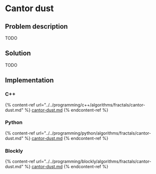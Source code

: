 # Cantor dust

## Problem description

TODO

## Solution

TODO

## Implementation

### C++

{% content-ref url="../../programming/c++/algorithms/fractals/cantor-dust.md" %}
[cantor-dust.md](../../programming/c++/algorithms/fractals/cantor-dust.md)
{% endcontent-ref %}

### Python

{% content-ref url="../../programming/python/algorithms/fractals/cantor-dust.md" %}
[cantor-dust.md](../../programming/python/algorithms/fractals/cantor-dust.md)
{% endcontent-ref %}

### Blockly

{% content-ref url="../../programming/blockly/algorithms/fractals/cantor-dust.md" %}
[cantor-dust.md](../../programming/blockly/algorithms/fractals/cantor-dust.md)
{% endcontent-ref %}
